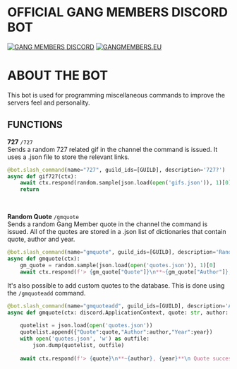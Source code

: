 OFFICIAL GANG MEMBERS DISCORD BOT
=====================================
[![GANG MEMBERS DISCORD](https://img.shields.io/badge/GANG_MEMBERS_DISCORD-5865F2?style=for-the-badge)](http://dc.gangmembers.eu)
[![GANGMEMBERS.EU](https://img.shields.io/badge/GANGMEMBERS.EU-ae8cff?style=for-the-badge)](http://gangmembers.eu)

ABOUT THE BOT
=============
This bot is used for programming miscellaneous commands to improve the servers feel and personality. 

FUNCTIONS
---------
**727** `/727`<br>
Sends a random 727 related gif in the channel the command is issued.
It uses a .json file to store the relevant links. <br>
```python
@bot.slash_command(name="727", guild_ids=[GUILD], description='727?')
async def gif727(ctx):
    await ctx.respond(random.sample(json.load(open('gifs.json')), 1)[0])
    return    
```

<br>

**Random Quote** `/gmquote` <br>
Sends a random Gang Member quote in the channel the command is issued.
All of the quotes are stored in a .json list of dictionaries that contain quote, author and year.<br>
```python
@bot.slash_command(name="gmquote", guild_ids=[GUILD], description='Random Gang Member Quote')
async def gmquote(ctx):
    gm_quote = random.sample(json.load(open('quotes.json')), 1)[0]
    await ctx.respond(f'> {gm_quote["Quote"]}\n**~{gm_quote["Author"]}, {gm_quote["Year"]}**')  
```
It's also possible to add custom quotes to the database.
This is done using the `/gmquoteadd` command. <br>
```python
@bot.slash_command(name="gmquoteadd", guild_ids=[GUILD], description='Add a Gang Member Quote')
async def gmquote(ctx: discord.ApplicationContext, quote: str, author: str, year: int):
    
    quotelist = json.load(open('quotes.json'))
    quotelist.append({"Quote":quote,"Author":author,"Year":year})    
    with open('quotes.json', 'w') as outfile:
        json.dump(quotelist, outfile)
        
    await ctx.respond(f'> {quote}\n**~{author}, {year}**\n Quote successfully added!')
```
